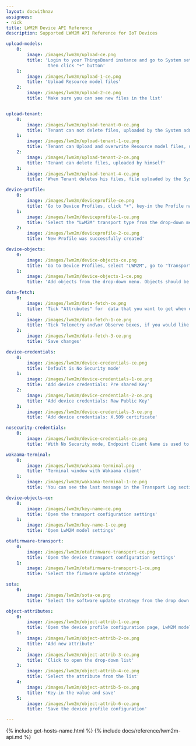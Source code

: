 ```yaml
---
layout: docwithnav
assignees:
- nick
title: LWM2M Device API Reference
description: Supported LWM2M API Reference for IoT Devices 

upload-models:
    0:
        image: /images/lwm2m/upload-ce.png
        title: 'Login to your ThingsBoard instance and go to System settings -> Resource Library,
                then click "+" button'
    1:
        image: /images/lwm2m/upload-1-ce.png
        title: 'Upload Resource model files'
    2:
        image: /images/lwm2m/upload-2-ce.png
        title: 'Make sure you can see new files in the list'


upload-tenant:
    0:
        image: /images/lwm2m/upload-tenant-0-ce.png
        title: 'Tenant can not delete files, uploaded by the System administrator'
    1:
        image: /images/lwm2m/upload-tenant-1-ce.png
        title: 'Tenant can Upload and overwrite Resource model files, uploaded by the System administrator for the same resource'
    2:
        image: /images/lwm2m/upload-tenant-2-ce.png
        title: 'Tenant can delete files, uploaded by himself'
    3:
        image: /images/lwm2m/upload-tenant-4-ce.png
        title: 'When Tenant deletes his files, file uploaded by the System administrator remains'

device-profile:
    0:
        image: /images/lwm2m/deviceprofile-ce.png
        title: 'Go to Device Profiles, click "+", key-in the Profile name and select or create the Rule chain, which will process messages'
    1:
        image: /images/lwm2m/deviceprofile-1-ce.png
        title: 'Select the "LwM2M" transport type from the drop-down menu'
    2:
        image: /images/lwm2m/deviceprofile-2-ce.png
        title: 'New Profile was successfully created'

device-objects:
    0:
        image: /images/lwm2m/device-objects-ce.png
        title: 'Go to Device Profiles, select "LWM2M", go to "Transport configuration" tab, click "Edit" button'
    1:
        image: /images/lwm2m/device-objects-1-ce.png
        title: 'Add objects from the drop-down menu. Objects should be uploaded to the Resource library'

data-fetch:
    0:
        image: /images/lwm2m/data-fetch-ce.png
        title: 'Tick "Attrubutes" for  data that you want to get when device connects and store it as ThingsBoard attributes'
    1:
        image: /images/lwm2m/data-fetch-1-ce.png
        title: 'Tick Telemetry and\or Observe boxes, if you would like the Server to observe them and fetch updated values'
    2:
        image: /images/lwm2m/data-fetch-3-ce.png
        title: 'Save changes'

device-credentials:
    0:
        image: /images/lwm2m/device-credentials-ce.png
        title: 'Default is No Security mode'
    1:
        image: /images/lwm2m/device-credentials-1-ce.png
        title: 'Add device credentials: Pre shared Key'
    2:
        image: /images/lwm2m/device-credentials-2-ce.png
        title: 'Add device credentials: Raw Public Key'
    3:
        image: /images/lwm2m/device-credentials-3-ce.png
        title: 'Add device credentials: X.509 certificate'

nosecurity-credentials:
    0:
        image: /images/lwm2m/device-credentials-ce.png
        title: 'With No Security mode, Endpoint Client Name is used to identify the device'

wakaama-terminal:
    0:
        image: /images/lwm2m/wakaama-terminal.png
        title: 'Terminal window with Wakaama client'
    1:
        image: /images/lwm2m/wakaama-terminal-1-ce.png
        title: 'You can see the last message in the Transport Log section'

device-objects-ce:
    0:
        image: /images/lwm2m/key-name-ce.png
        title: 'Open the transport configuration settings'
    1:
        image: /images/lwm2m/key-name-1-ce.png
        title: 'Open LwM2M model settings'

otafirmware-transport:
    0:
        image: /images/lwm2m/otafirmware-transport-ce.png
        title: 'Open the device transport configuration settings'
    1:
        image: /images/lwm2m/otafirmware-transport-1-ce.png
        title: 'Select the firmware update strategy'

sota:
    0:
        image: /images/lwm2m/sota-ce.png
        title: 'Select the software update strategy from the drop down menu'

object-attributes:
    0:
        image: /images/lwm2m/object-attrib-1-ce.png
        title: 'Open the device profile configuration page, LwM2M model section'
    1:
        image: /images/lwm2m/object-attrib-2-ce.png
        title: 'Add new attribute'
    2:
        image: /images/lwm2m/object-attrib-3-ce.png
        title: 'Click to open the drop-down list'
    3:
        image: /images/lwm2m/object-attrib-4-ce.png
        title: 'Select the attribute from the list'
    4:
        image: /images/lwm2m/object-attrib-5-ce.png
        title: 'Key-in the value and save'
    5:
        image: /images/lwm2m/object-attrib-6-ce.png
        title: 'Save the device profile configuration'

---
```


{% include get-hosts-name.html %}
{% include docs/reference/lwm2m-api.md %}